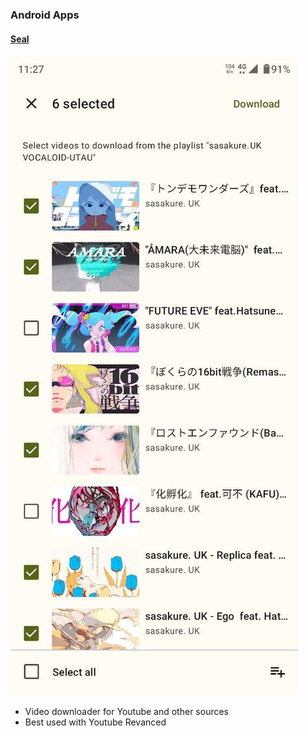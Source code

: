 ### Android Apps
#### [Seal](https://github.com/JunkFood02/Seal)
![3.jpg](_resources/Android%20Apps/28b7a00bb043f5f91f6f163beaf66108_MD5.jpg)
- Video downloader for Youtube and other sources
- Best used with Youtube Revanced
